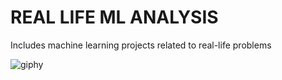 # REAL LIFE ML ANALYSIS
  Includes machine learning projects related to real-life problems

![giphy](https://user-images.githubusercontent.com/92849974/197757284-38ee383f-aecf-476f-87d1-ca3af0258fd3.gif)
